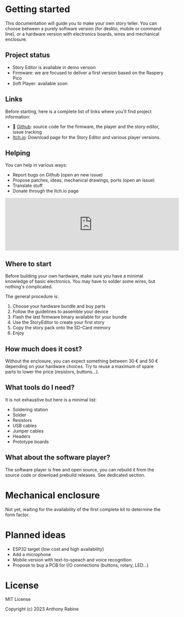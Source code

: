 # Getting started

This documentation will guide you to make your own story teller. You can choose between a purely software version (for deskto, mobile or command line), or a hardware version with electronics boards, wires and mechanical enclosure.

## Project status

- Story Editor is available in demo version
- Firmware: we are focused to deliver a first version based on the Raspery Pico
- Soft Player: available soon

## Links

Before starting, here is a complete list of links where you'll find project information:

- :octopus: [Github](https://github.com/arabine/open-story-teller): source code for the firmware, the player and the story editor, issue tracking
- [Itch.io](https://d8s-apps.itch.io/open-story-teller): Download page for the Story Editor and various player versions.

## Helping

You can help in various ways:

- Report bugs on Github (open an new issue)
- Propose patches, ideas, mechanical drawings, ports (open an issue)
- Translate stuff
- Donate through the Itch.io page

<iframe frameborder="0" src="https://itch.io/embed/2082659" width="552" height="167"><a href="https://d8s-apps.itch.io/open-story-teller">Open Story Teller by D8S Apps</a></iframe>


## Where to start

Before building your own hardware, make sure you have a minimal knowledge of basic electronics. You may have to solder some wires, but nothing's complicated.

The general procedure is:
1. Choose your hardware bundle and buy parts
2. Follow the guidelines to assemble your device
3. Flash the last firmware binary available for your bundle
4. Use the StoryEditor to create your first story
5. Copy the story pack onto the SD-Card memory
6. Enjoy

## How much does it cost?

Without the enclosure, you can expect something between 30 € and 50 € depending on your hardware choices. Try to reuse a maximum of spare parts to lower the price (resistors, buttons...).

## What tools do I need?

It is not exhaustive but here is a minimal list:
- Soldering station
- Solder
- Resistors
- USB cables
- Jumper cables
- Headers
- Prototype boards

## What about the software player?

The software player is free and open source, you can rebuild it from the source code or download prebuild releases. See dedicated section.

# Mechanical enclosure

Not yet, waiting for the availability of the first complete kit to determine the form factor.

# Planned ideas

- ESP32 target (low cost and  high availability)
- Add a microphone
- Mobile version with text-to-speach and voice recognition
- Propose to buy a PCB for I/O connections (buttons, rotary, LED...)

# License

MIT License

Copyright (c) 2023 Anthony Rabine


